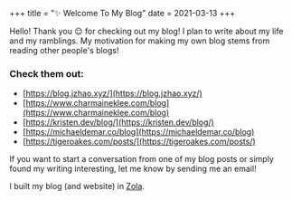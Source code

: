 +++
title = "✨ Welcome To My Blog"
date = 2021-03-13
+++

Hello! Thank you 😌 for checking out my blog! I plan to write about my life and my ramblings. My motivation for making my own blog stems from reading other people's blogs! <!-- more -->

### Check them out:
- [https://blog.jzhao.xyz/](https://blog.jzhao.xyz/)
- [https://www.charmaineklee.com/blog](https://www.charmaineklee.com/blog)
- [https://kristen.dev/blog/](https://kristen.dev/blog/)
- [https://michaeldemar.co/blog](https://michaeldemar.co/blog)
- [https://tigeroakes.com/posts/](https://tigeroakes.com/posts/)

If you want to start a conversation from one of my blog posts or simply found my writing interesting, let me know by sending me an email!

I built my blog (and website) in [Zola](https://www.getzola.org/).